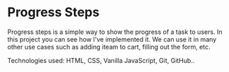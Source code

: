# Progress Steps

Progress steps is a simple way to show the progress of a task to users.
In this project you can see how I've implemented it. We can use it in many other use cases such as adding iteam to cart, filling out the form, etc.

Technologies used: HTML, CSS, Vanilla JavaScript, Git, GitHub..
